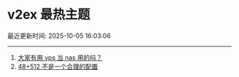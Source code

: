 # v2ex 最热主题

最近更新时间: 2025-10-05 16:03:06

--- 
1. [大家有用 vps 当 nas 用的吗？](https://www.v2ex.com/t/1163377) 
2. [48+512 不是一个合理的配置](https://www.v2ex.com/t/1163378) 
